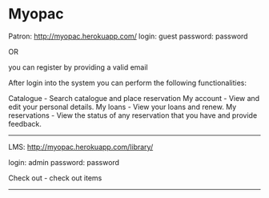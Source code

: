 
Myopac
====================

Patron: http://myopac.herokuapp.com/
login: guest
password: password

OR

you can register by providing a valid email


After login into the system you can perform the following functionalities:

Catalogue - Search catalogue and place reservation
My account - View and edit your personal details.
My loans  - View your loans and renew.
My reservations - View the status of any reservation that you have and provide feedback.



------------------------------------


LMS: http://myopac.herokuapp.com/library/

login: admin
password: password

Check out - check out items

-------------------------------------



